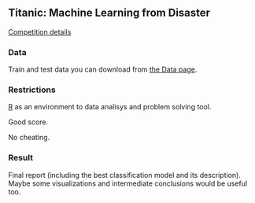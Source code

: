 ## Titanic: Machine Learning from Disaster

[Competition details](http://www.kaggle.com/c/titanic-gettingStarted "Kaggle competition")

### Data
 
Train and test data you can download from [the Data page](http://www.kaggle.com/c/titanic-gettingStarted/data).

### Restrictions

[R](http://r-project.org/) as an environment to data analisys and problem solving tool. 

Good score.

No cheating. 

### Result

Final report  (including the best classification model and its description). Maybe some visualizations and intermediate conclusions would be useful too.
